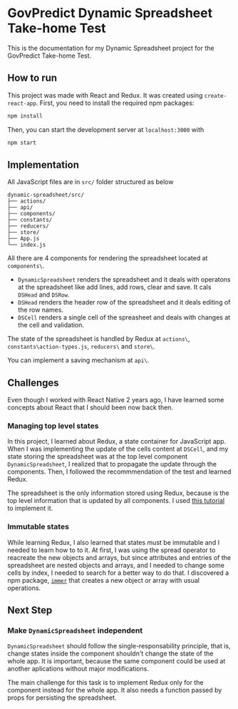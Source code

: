 # GovPredict Dynamic Spreadsheet Take-home Test

This is the documentation for my Dynamic Spreadsheet project for the GovPredict Take-home Test.

## How to run

This project was made with React and Redux. It was created using `create-react-app`. First, you need to install the required npm packages:

```bash
npm install
```

Then, you can start the development server at `localhost:3000` with

```bash
npm start
```

## Implementation

All JavaScript files are in `src/` folder structured as below

```plain
dynamic-spreadsheet/src/
├── actions/
├── api/
├── components/
├── constants/
├── reducers/
├── store/
├── App.js
└── index.js
```

All there are 4 components for rendering the spreadsheet located at `components\`.

- `DynamicSpreadsheet` renders the spreadsheet and it deals with operatons at the spreadsheet like add lines, add rows, clear and save. It cals `DSHead` and `DSRow`.
- `DSHead` renders the header row of the spreadsheet and it deals editing of the row names.
- `DSCell` renders a single cell of the spreasheet and deals with changes at the cell and validation.

The state of the spreadsheet is handled by Redux at `actions\`, `constants\action-types.js`, `reducers\` and `store\`.

You can implement a saving mechanism at `api\`.

## Challenges

Even though I worked with React Native 2 years ago, I have learned some concepts about React that I should been now back then.

### Managing top level states

In this project, I learned about Redux, a state container for JavaScript app. When I was implementing the update of the cells content at `DSCell`, and my state storing the spreadsheet was at the top level component `DynamicSpreadsheet`, I realized that to propagate the update through the components. Then, I followed the recommmendation of the test and learned Redux.

The spreadsheet is the only information stored using Redux, because is the top level information that is updated by all components. I used [this tutorial](https://www.valentinog.com/blog/redux/#react-redux-tutorial-getting-to-know-the-redux-store) to implement it.

### Immutable states

While learning Redux, I also learned that states must be immutable and I needed to learn how to to it. At first, I was using the spread operator to reacreate the new objects and arrays, but since attributes and entries of the spreadsheet are nested objects and arrays, and I needed to change some cells by index, I needed to search for a better way to do that. I discovered a npm package, [`immer`](https://immerjs.github.io/immer/docs/introduction) that creates a new object or array with usual operations.

## Next Step

### Make `DynamicSpreadsheet` independent

`DynamicSpreadsheet` should follow the single-responsability principle, that is, change states inside the component shouldn't change the state of the whole app. It is important, because the same component could be used at another aplications without major modifications.

The main challenge for this task is to implement Redux only for the component instead for the whole app. It also needs a function passed by props for persisting the spreadsheet.
